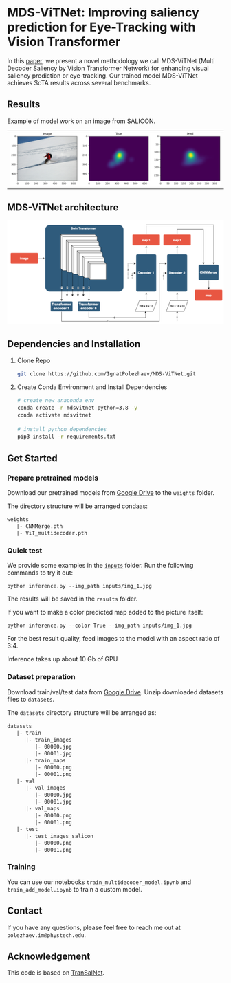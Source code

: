 <h1>MDS-ViTNet: Improving saliency prediction for Eye-Tracking with Vision Transformer</h1>

In this [paper]((https://arxiv.org/abs/2405.19501)), we present a novel methodology we call MDS-ViTNet (Multi Decoder Saliency by Vision Transformer Network) for enhancing visual saliency prediction or eye-tracking. Our trained model MDS-ViTNet achieves SoTA results across several benchmarks.
  
## Results
Example of model work on an image from SALICON.

<table>
<tr>
   <td> 
      <img src="examples/ex_1.png">
   </td>
</tr>
</table>

## MDS-ViTNet architecture
![architecture](examples/MDS-ViTNet.png)

## Dependencies and Installation

1. Clone Repo

   ```bash
   git clone https://github.com/IgnatPolezhaev/MDS-ViTNet.git
   ```

2. Create Conda Environment and Install Dependencies

   ```bash
   # create new anaconda env
   conda create -n mdsvitnet python=3.8 -y
   conda activate mdsvitnet

   # install python dependencies
   pip3 install -r requirements.txt
   ```

## Get Started
### Prepare pretrained models
Download our pretrained models from [Google Drive](link) to the `weights` folder.

The directory structure will be arranged condaas:
```
weights
   |- CNNMerge.pth
   |- ViT_multidecoder.pth
```

### Quick test
We provide some examples in the [`inputs`](./inputs) folder. 
Run the following commands to try it out:
```shell
python inference.py --img_path inputs/img_1.jpg
```
The results will be saved in the `results` folder.

If you want to make a color predicted map added to the picture itself:
```shell
python inference.py --color True --img_path inputs/img_1.jpg
```

For the best result quality, feed images to the model with an aspect ratio of 3:4.

Inference takes up about 10 Gb of GPU

### Dataset preparation
Download train/val/test data from [Google Drive](link). Unzip downloaded datasets files to `datasets`.

The `datasets` directory structure will be arranged as:
```
datasets
   |- train
      |- train_images
         |- 00000.jpg
         |- 00001.jpg
      |- train_maps
         |- 00000.png
         |- 00001.png   
   |- val
      |- val_images
         |- 00000.jpg
         |- 00001.jpg
      |- val_maps
         |- 00000.png
         |- 00001.png 
   |- test
      |- test_images_salicon
         |- 00000.png
         |- 00001.png 
```

### Training
You can use our notebooks `train_multidecoder_model.ipynb` and `train_add_model.ipynb` to train a custom model.

## Contact
If you have any questions, please feel free to reach me out at `polezhaev.im@phystech.edu`. 

## Acknowledgement
This code is based on [TranSalNet](https://github.com/LJOVO/TranSalNet).
